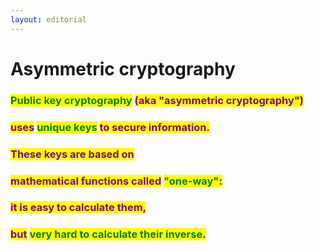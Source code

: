 ```yaml
---
layout: editorial
---
```


# Asymmetric cryptography



### <mark style="color:green;">Public key cryptography</mark> <mark style="color:purple;">(aka "asymmetric cryptography")</mark>&#x20;

### <mark style="color:purple;">uses</mark> <mark style="color:green;">unique keys</mark> <mark style="color:purple;">to secure information.</mark>&#x20;

### <mark style="color:purple;"></mark>

### <mark style="color:purple;">These keys are based on</mark>&#x20;

### <mark style="color:purple;">mathematical functions called</mark> <mark style="color:green;">"one-way"</mark><mark style="color:purple;">:</mark>&#x20;

### <mark style="color:purple;">it is easy to calculate them,</mark>

### <mark style="color:purple;">but</mark> <mark style="color:green;">very hard to calculate their inverse</mark><mark style="color:purple;">.</mark>&#x20;

<mark style="color:purple;"></mark>
